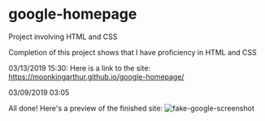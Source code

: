# google-homepage
Project involving HTML and CSS

Completion of this project shows that I have proficiency in HTML and CSS

03/13/2019 15:30: Here is a link to the site: https://moonkingarthur.github.io/google-homepage/


03/09/2019 03:05

All done! Here's a preview of the finished site:
![fake-google-screenshot](https://user-images.githubusercontent.com/48981108/55779703-241b8400-5a74-11e9-81c3-d14a596c7927.png)
